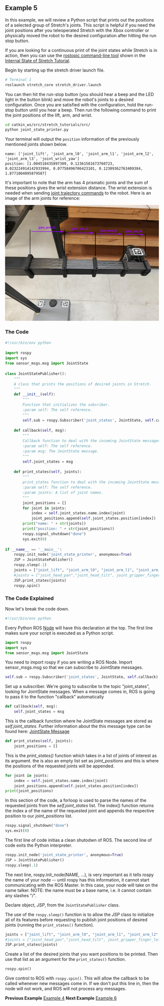 ## Example 5

In this example, we will review a Python script that prints out the positions of a selected group of Stretch's joints. This script is helpful if you need the joint positions after you teleoperated Stretch with the Xbox controller or physically moved the robot to the desired configuration after hitting the run stop button.

If you are looking for a continuous print of the joint states while Stretch is in action, then you can use the [rostopic command-line tool](http://wiki.ros.org/rostopic) shown in the [Internal State of Stretch Tutorial](internal_state_of_stretch.md).

Begin by starting up the stretch driver launch file.

```bash
# Terminal 1
roslaunch stretch_core stretch_driver.launch
```

You can then hit the run-stop button (you should hear a beep and the LED light in the button blink) and move the robot's joints to a desired configuration. Once you are satisfied with the configuration, hold the run-stop button until you hear a beep. Then run the following command to print the joint positions of the lift, arm, and wrist.

```bash
cd catkin_ws/src/stretch_tutorials/src/
python joint_state_printer.py
```
Your terminal will output the `position` information of the previously mentioned joints shown below.
```
name: ['joint_lift', 'joint_arm_l0', 'joint_arm_l1', 'joint_arm_l2', 'joint_arm_l3', 'joint_wrist_yaw']
position: [1.004518435897309, 0.12361581673760723, 0.023224914142933994, 0.07758496706423101, 0.12309362763409384, 1.8771004095879587]

```

It's important to note that the arm has 4 prismatic joints and the sum of these positions gives the wrist extension distance. The wrist extension is needed when sending [joint trajectory commands](follow_joint_trajectory.md) to the robot. Here is an image of the arm joints for reference:

<p align="center">
  <img src="images/joints.png"/>
</p>

### The Code
```python
#!/usr/bin/env python

import rospy
import sys
from sensor_msgs.msg import JointState

class JointStatePublisher():
	"""
	A class that prints the positions of desired joints in Stretch.
	"""
	def __init__(self):
		"""
		Function that initializes the subsriber.
		:param self: The self reference.
		"""
		self.sub = rospy.Subscriber('joint_states', JointState, self.callback)

	def callback(self, msg):
		"""
		Callback function to deal with the incoming JointState messages.
		:param self: The self reference.
		:param msg: The JointState message.
		"""
		self.joint_states = msg

	def print_states(self, joints):
		"""
		print_states function to deal with the incoming JointState messages.
		:param self: The self reference.
		:param joints: A list of joint names.
		"""
		joint_positions = []
		for joint in joints:
			index = self.joint_states.name.index(joint)
			joint_positions.append(self.joint_states.position[index])
		print("name: " + str(joints))
		print("position: " + str(joint_positions))
		rospy.signal_shutdown("done")
		sys.exit(0)

if __name__ == '__main__':
	rospy.init_node('joint_state_printer', anonymous=True)
	JSP = JointStatePublisher()
	rospy.sleep(.1)
	joints = ["joint_lift", "joint_arm_l0", "joint_arm_l1", "joint_arm_l2", "joint_arm_13", "joint_wrist_yaw"]
	#joints = ["joint_head_pan","joint_head_tilt", joint_gripper_finger_left", "joint_gripper_finger_right"]
	JSP.print_states(joints)
	rospy.spin()
```


### The Code Explained
Now let's break the code down.

```python
#!/usr/bin/env python
```
Every Python ROS [Node](http://wiki.ros.org/Nodes) will have this declaration at the top. The first line makes sure your script is executed as a Python script.


```python
import rospy
import sys
from sensor_msgs.msg import JointState
```
You need to import rospy if you are writing a ROS Node. Import sensor_msgs.msg so that we can subscribe to JointState messages.

```python
self.sub = rospy.Subscriber('joint_states', JointState, self.callback)
```
Set up a subscriber.  We're going to subscribe to the topic "joint_states", looking for JointState messages.  When a message comes in, ROS is going to pass it to the function "callback" automatically

```python
def callback(self, msg):
	self.joint_states = msg
```
This is the callback function where he JointState messages are stored as *self.joint_states*. Further information about the this message type can be found here: [JointState Message](http://docs.ros.org/en/lunar/api/sensor_msgs/html/msg/JointState.html)

```python
def print_states(self, joints):
	joint_positions = []

```
This is the *print_states()* function which takes in a list of joints of interest as its argument. the is also an empty list set as *joint_positions* and this is where the positions of the requested joints will be appended.

```python
for joint in joints:
	index = self.joint_states.name.index(joint)
	joint_positions.append(self.joint_states.position[index])
print(joint_positions)
```
In this section of the code, a forloop is used to parse the names of the requested joints from the *self.joint_states* list. The index() function returns the index a of the name of the requested joint and appends the respective position to our *joint_positions* list.

```python
rospy.signal_shutdown("done")
sys.exit(0)
```
The first line of code initias a clean shutodwn of ROS. The second line of code exits the Python interpreter.

```python
rospy.init_node('joint_state_printer', anonymous=True)
JSP = JointStatePublisher()
rospy.sleep(.1)
```
The next line, rospy.init_node(NAME, ...), is very important as it tells rospy the name of your node -- until rospy has this information, it cannot start communicating with the ROS Master. In this case, your node will take on the name talker. NOTE: the name must be a base name, i.e. it cannot contain any slashes "/".

Declare object, *JSP*, from the `JointStatePublisher` class.

The use of the `rospy.sleep()` function is to allow the *JSP* class to initialize all of its features before requesting to publish joint positions of desired joints (running the `print_states()` function).

```python
joints = ["joint_lift", "joint_arm_l0", "joint_arm_l1", "joint_arm_l2", "joint_arm_13", "joint_wrist_yaw"]
#joints = ["joint_head_pan","joint_head_tilt", joint_gripper_finger_left", "joint_gripper_finger_right"]
JSP.print_states(joints)
```
Create a list of the desired joints that you want positions to be printed. Then use that list as an argument for the `print_states()` function.

```python
rospy.spin()
```
Give control to ROS with `rospy.spin()`. This will allow the callback to be called whenever new messages come in. If we don't put this line in, then the node will not work, and ROS will not process any messages.

**Previous Example** [Example 4](example_4.md)
**Next Example** [Example 6](example_6.md)
